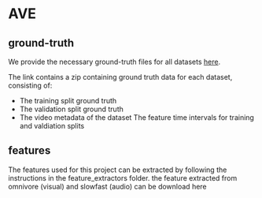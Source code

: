 # AVE

## ground-truth
We provide the necessary ground-truth files for all datasets [here](https://drive.google.com/drive/folders/1rPTiH5uPqxQ_wgvUixmBHHYl2J_ATSgL?usp=sharing).

The link contains a zip containing ground truth data for each dataset, consisting of:

- The training split ground truth
- The validation split ground truth
- The video metadata of the dataset
The feature time intervals for training and valdiation splits

## features
The features used for this project can be extracted by following the instructions in the feature_extractors folder.
the feature extracted from omnivore (visual) and slowfast (audio) can be download here
